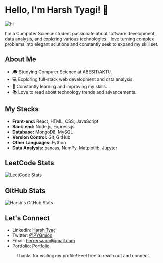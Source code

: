 <!-- Title -->
# Hello, I'm Harsh Tyagi! 👋

<!-- Greeting Giphy -->

![hi](https://media.tenor.com/uGrhrHVRqi0AAAAC/rick-and-morty-typing.gif)

<!-- Introduction -->
I'm a Computer Science student passionate about software development, data analysis, and exploring various technologies. I love turning complex problems into elegant solutions and constantly seek to expand my skill set. 


<!-- About Me -->
## About Me
- 🎓 Studying Computer Science at ABESIT/AKTU.
- 💻 Exploring full-stack web development and data analysis.
- 🌱 Constantly learning and improving my skills.
- 📚 Love to read about technology trends and advancements.

<!-- MERN Stack and Data Analysis -->
## My Stacks
- **Front-end:** React, HTML, CSS, JavaScript
- **Back-end:** Node.js, Express.js
- **Database:** MongoDB, MySQL
- **Version Control:** Git, GitHub
- **Other Languages:** Python
- **Data Analysis:** pandas, NumPy, Matplotlib, Jupyter

<!-- LeetCode -->
## LeetCode Stats
![LeetCode Stats](https://leetcard.jacoblin.cool/ThePygmalion?theme=unicorn&font=ABeeZee&ext=heatmap)

<!-- GitHub Stats -->
## GitHub Stats
![Harsh's GitHub Stats](https://github-readme-stats.vercel.app/api?username=ThePygmalion&show_icons=true&theme=radical)

<!-- Contact Me -->
## Let's Connect
- LinkedIn: [Harsh Tyagi](https://www.linkedin.com/in/harsh-tyagi-96b7ba1ba/)
- Twitter: [@PYGmlon](https://twitter.com/PYGmlon)
- Email: herrersaarc@gmail.com
- Portfolio: [Portfolio](https://thepygmalion.github.io/Portfolio/)

<!-- Footer -->
<p align="center">Thanks for visiting my profile! Feel free to reach out and connect.</p>

